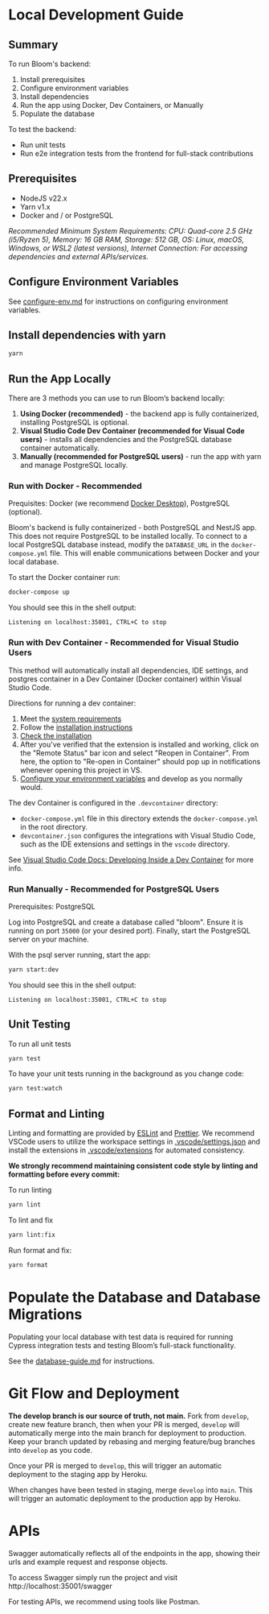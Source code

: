 # Local Development Guide

## Summary

To run Bloom's backend:

1. Install prerequisites
2. Configure environment variables
3. Install dependencies
4. Run the app using Docker, Dev Containers, or Manually
5. Populate the database

To test the backend:

- Run unit tests
- Run e2e integration tests from the frontend for full-stack contributions

## Prerequisites

- NodeJS v22.x
- Yarn v1.x
- Docker and / or PostgreSQL

_Recommended Minimum System Requirements: CPU: Quad-core 2.5 GHz (i5/Ryzen 5), Memory: 16 GB RAM, Storage: 512 GB, OS: Linux, macOS, Windows, or WSL2 (latest versions), Internet Connection: For accessing dependencies and external APIs/services._

## Configure Environment Variables

See [configure-env.md](configure-env.md) for instructions on configuring environment variables.

## Install dependencies with yarn

```bash
yarn
```

## Run the App Locally

There are 3 methods you can use to run Bloom’s backend locally:

1. **Using Docker (recommended)** - the backend app is fully containerized, installing PostgreSQL is optional.
2. **Visual Studio Code Dev Container (recommended for Visual Code users)** - installs all dependencies and the PostgreSQL database container automatically.
3. **Manually (recommended for PostgreSQL users)** - run the app with yarn and manage PostgreSQL locally.

### Run with Docker - Recommended

Prequisites: Docker (we recommend [Docker Desktop](https://docs.docker.com/desktop/)), PostgreSQL (optional).

Bloom's backend is fully containerized - both PostgreSQL and NestJS app. This does not require PostgreSQL to be installed locally. To connect to a local PostgreSQL database instead, modify the `DATABASE_URL` in the `docker-compose.yml` file. This will enable communications between Docker and your local database.

To start the Docker container run:

```bash
docker-compose up
```

You should see this in the shell output:

```shell
Listening on localhost:35001, CTRL+C to stop
```

### Run with Dev Container - Recommended for Visual Studio Users

This method will automatically install all dependencies, IDE settings, and postgres container in a Dev Container (Docker container) within Visual Studio Code.

Directions for running a dev container:

1. Meet the [system requirements](https://code.visualstudio.com/docs/devcontainers/containers#_system-requirements)
2. Follow the [installation instructions](https://code.visualstudio.com/docs/devcontainers/containers#_installation)
3. [Check the installation](https://code.visualstudio.com/docs/devcontainers/tutorial#_check-installation)
4. After you've verified that the extension is installed and working, click on the "Remote Status" bar icon and select
   "Reopen in Container". From here, the option to "Re-open in Container" should pop up in notifications whenever opening this project in VS.
5. [Configure your environment variables](#configure-environment-variables) and develop as you normally would.

The dev Container is configured in the `.devcontainer` directory:

- `docker-compose.yml` file in this directory extends the `docker-compose.yml` in the root directory.
- `devcontainer.json` configures the integrations with Visual Studio Code, such as the IDE extensions and settings in the `vscode` directory.

See [Visual Studio Code Docs: Developing Inside a Dev Container](https://code.visualstudio.com/docs/devcontainers/containers) for more info.

### Run Manually - Recommended for PostgreSQL Users

Prerequisites: PostgreSQL

Log into PostgreSQL and create a database called "bloom". Ensure it is running on port `35000` (or your desired port). Finally, start the PostgreSQL server on your machine.

With the psql server running, start the app:

```bash
yarn start:dev
```

You should see this in the shell output:

```shell
Listening on localhost:35001, CTRL+C to stop
```

## Unit Testing

To run all unit tests

```bash
yarn test
```

To have your unit tests running in the background as you change code:

```bash
yarn test:watch
```

## Format and Linting

Linting and formatting are provided by [ESLint](https://eslint.org/) and [Prettier](https://prettier.io/). We recommend VSCode users to utilize the workspace settings in [.vscode/settings.json](.vscode/settings.json) and install the extensions in [.vscode/extensions](.vscode/extensions.json) for automated consistency.

**We strongly recommend maintaining consistent code style by linting and formatting before every commit:**

To run linting

```bash
yarn lint
```

To lint and fix

```bash
yarn lint:fix
```

Run format and fix:

```bash
yarn format
```

# Populate the Database and Database Migrations

Populating your local database with test data is required for running Cypress integration tests and testing Bloom’s full-stack functionality.

See the [database-guide.md](database-guide.md) for instructions.

# Git Flow and Deployment

**The develop branch is our source of truth, not main.** Fork from `develop`, create new feature branch, then when your PR is merged, `develop` will automatically merge into the main branch for deployment to production. Keep your branch updated by rebasing and merging feature/bug branches into `develop` as you code.

Once your PR is merged to `develop`, this will trigger an automatic deployment to the staging app by Heroku.

When changes have been tested in staging, merge `develop` into `main`. This will trigger an automatic deployment to the production app by Heroku.

# APIs

Swagger automatically reflects all of the endpoints in the app, showing their urls and example request and response objects.

To access Swagger simply run the project and visit http://localhost:35001/swagger

For testing APIs, we recommend using tools like Postman.
